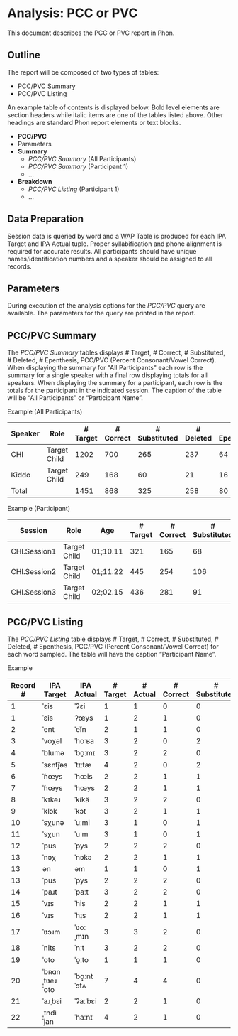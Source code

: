 # Analysis: PCC or PVC

This document describes the PCC or PVC report in Phon.

## Outline

The report will be composed of two types of tables:

 * PCC/PVC Summary
 * PCC/PVC Listing
 
An example table of contents is displayed below. Bold level elements are section headers while italic items are one of the tables listed above.  Other headings are standard Phon report elements or text blocks.

 * **PCC/PVC**
 * Parameters
 * **Summary**
    - *PCC/PVC Summary* (All Participants)
    - *PCC/PVC Summary* (Participant 1)
    - ...
 * **Breakdown**
    - *PCC/PVC Listing* (Participant 1)
    - ...
    
## Data Preparation

Session data is queried by word and a WAP Table is produced for each IPA Target and IPA Actual tuple. Proper syllabification and phone alignment is required for accurate results.  All participants should have unique names/identification numbers and a speaker should be assigned to all records.

## Parameters

During execution of the analysis options for the *PCC/PVC* query are available.  The parameters for the query are printed in the report.
    
## PCC/PVC Summary

The *PCC/PVC Summary* tables displays # Target, # Correct, # Substituted, # Deleted, # Epenthesis, PCC/PVC  (Percent Consonant/Vowel Correct).  When displaying the summary for "All Participants" each row is the summary for a single speaker with a final row displaying totals for all speakers. When displaying the summary for a participant, each row is the totals for the participant in the indicated session.  The caption of the table will be “All Participants” or “Participant Name”.

Example (All Participants)

| Speaker | Role | # Target | # Correct | # Substituted | # Deleted | # Epenthesized | PCC |
| --- | --- | --- | --- | --- | --- | --- | --- |
| CHI | Target Child | 1202 | 700 | 265 | 237 | 64 | 55.29 |
| Kiddo | Target Child | 249 | 168 | 60 | 21 | 16 | 63.4 |
| Total |  | 1451 | 868 | 325 | 258 | 80 | 56.69 |

Example (Participant)

| Session | Role | Age | # Target | # Correct | # Substituted | # Deleted | # Epenthesized | PCC |
| --- | --- | --- | --- | --- | --- | --- | --- | --- |
| CHI.Session1 | Target Child | 01;10.11 | 321 | 165 | 68 | 88 | 17 | 48.82 |
| CHI.Session2 | Target Child | 01;11.22 | 445 | 254 | 106 | 85 | 30 | 53.47 |
| CHI.Session3 | Target Child | 02;02.15 | 436 | 281 | 91 | 64 | 17 | 62.03 |

## PCC/PVC Listing

The *PCC/PVC Listing* table displays # Target, # Correct, # Substituted, # Deleted, # Epenthesis, PCC/PVC  (Percent Consonant/Vowel Correct) for each word sampled.  The table will have the caption “Participant Name”.

Example

| Record # | IPA Target | IPA Actual | # Target | # Actual | # Correct | # Substituted | # Deleted | # Epenthesized | PCC |
| --- | --- | --- | --- | --- | --- | --- | --- | --- | --- |
| 1 | ˈɛis | ˈʔɛi | 1 | 1 | 0 | 0 | 1 | 1 | 0.0 |
| 1 | ˈɛis | ʔœys | 1 | 2 | 1 | 0 | 0 | 1 | 50.0 |
| 2 | ˈent | ˈeĭn | 2 | 1 | 1 | 0 | 1 | 0 | 50.0 |
| 3 | ˈvoχəl | ˈhoˑʁa | 3 | 2 | 0 | 2 | 1 | 0 | 0.0 |
| 4 | ˈblumə | ˈbo̝ːmɪ | 3 | 2 | 2 | 0 | 1 | 0 | 66.67 |
| 5 | ˈsɛnt͡jəs | ˈtɪːtæ | 4 | 2 | 0 | 2 | 2 | 0 | 0.0 |
| 6 | ˈɦœys | ˈhœis | 2 | 2 | 1 | 1 | 0 | 0 | 50.0 |
| 7 | ˈɦœys | ˈhœys | 2 | 2 | 1 | 1 | 0 | 0 | 50.0 |
| 8 | ˈkɪkəɹ | ˈkikä | 3 | 2 | 2 | 0 | 1 | 0 | 66.67 |
| 9 | ˈklɔk | ˈkɔt | 3 | 2 | 1 | 1 | 1 | 0 | 33.33 |
| 10 | ˈsχunə | ˈuːmi | 3 | 1 | 0 | 1 | 2 | 0 | 0.0 |
| 11 | ˈsχun | ˈuˑm | 3 | 1 | 0 | 1 | 2 | 0 | 0.0 |
| 12 | ˈpus | ˈpys | 2 | 2 | 2 | 0 | 0 | 0 | 100.0 |
| 13 | ˈnɔχ | ˈnɔkə | 2 | 2 | 1 | 1 | 0 | 0 | 50.0 |
| 13 | ən | əm | 1 | 1 | 0 | 1 | 0 | 0 | 0.0 |
| 13 | ˈpus | ˈpys | 2 | 2 | 2 | 0 | 0 | 0 | 100.0 |
| 14 | ˈpaɹt | ˈpaːt | 3 | 2 | 2 | 0 | 1 | 0 | 66.67 |
| 15 | ˈvɪs | ˈhis | 2 | 2 | 1 | 1 | 0 | 0 | 50.0 |
| 16 | ˈvɪs | ˈhɪ̟s | 2 | 2 | 1 | 1 | 0 | 0 | 50.0 |
| 17 | ˈʋɔɹm | ˈʋoːˌmɪn | 3 | 3 | 2 | 0 | 1 | 1 | 50.0 |
| 18 | ˈnits | ˈnːt | 3 | 2 | 2 | 0 | 1 | 0 | 66.67 |
| 19 | ˈoto | ˈo̞ːto | 1 | 1 | 1 | 0 | 0 | 0 | 100.0 |
| 20 | ˈbʀɑnˌtʋeɹˈoto | ˈbɑ̟ːntˈɔtʌ | 7 | 4 | 4 | 0 | 3 | 0 | 57.14 |
| 21 | ˈaɹˌbɛi | ˈʔaːˈbɛi | 2 | 2 | 1 | 0 | 1 | 1 | 33.33 |
| 22 | ˌɪndiˈjan | ˈhaːnɪ | 4 | 2 | 1 | 0 | 3 | 1 | 20.0 |
